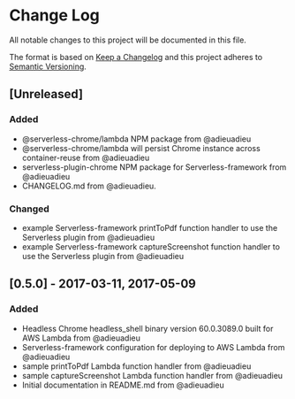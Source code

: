 # Change Log
All notable changes to this project will be documented in this file.

The format is based on [Keep a Changelog](http://keepachangelog.com/)
and this project adheres to [Semantic Versioning](http://semver.org/).


## [Unreleased]
### Added
- @serverless-chrome/lambda NPM package from @adieuadieu
- @serverless-chrome/lambda will persist Chrome instance across container-reuse from @adieuadieu
- serverless-plugin-chrome NPM package for Serverless-framework from @adieuadieu
- CHANGELOG.md from @adieuadieu.

### Changed
- example Serverless-framework printToPdf function handler to use the Serverless plugin from @adieuadieu
- example Serverless-framework captureScreenshot function handler to use the Serverless plugin from @adieuadieu


## [0.5.0] - 2017-03-11, 2017-05-09
### Added
- Headless Chrome headless_shell binary version 60.0.3089.0 built for AWS Lambda from @adieuadieu
- Serverless-framework configuration for deploying to AWS Lambda from @adieuadieu
- sample printToPdf Lambda function handler from @adieuadieu
- sample captureScreenshot Lambda function handler from @adieuadieu
- Initial documentation in README.md from @adieuadieu
